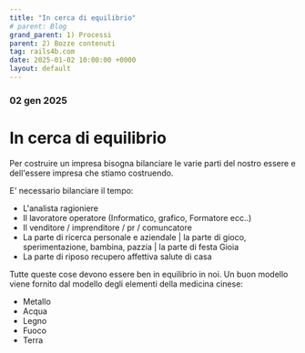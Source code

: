 ```yaml
---
title: "In cerca di equilibrio"
# parent: Blog 
grand_parent: 1) Processi
parent: 2) Bozze contenuti
tag: rails4b.com
date: 2025-01-02 10:00:00 +0000
layout: default
---
```


### 02 gen 2025 
# In cerca di equilibrio

Per costruire un impresa bisogna bilanciare le varie parti del nostro essere e dell'essere impresa che stiamo costruendo.

E' necessario bilanciare il tempo:

- L'analista ragioniere
- Il lavoratore operatore (Informatico, grafico, Formatore ecc..)
- Il venditore / imprenditore / pr / comuncatore
- La parte di ricerca personale e aziendale | la parte di gioco, sperimentazione, bambina, pazzia | la parte di festa Gioia
- La parte di riposo recupero affettiva salute di casa 


Tutte queste cose devono essere ben in equilibrio in noi. Un buon modello viene fornito dal modello degli elementi della medicina cinese:

- Metallo
- Acqua
- Legno 
- Fuoco
- Terra